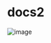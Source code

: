 # docs2
![image](https://github.com/n1ska/docs2/assets/130662674/2431c65b-f842-494c-9d8f-9f972b277174)
